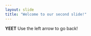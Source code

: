```yaml
---
layout: slide
title: "Welcome to our second slide!"
---
```

**YEET**
Use the left arrow to go back!
